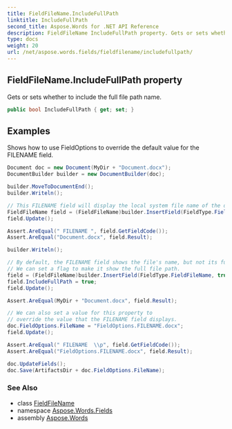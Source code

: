 ```yaml
---
title: FieldFileName.IncludeFullPath
linktitle: IncludeFullPath
second_title: Aspose.Words for .NET API Reference
description: FieldFileName IncludeFullPath property. Gets or sets whether to include the full file path name in C#.
type: docs
weight: 20
url: /net/aspose.words.fields/fieldfilename/includefullpath/
---
```

## FieldFileName.IncludeFullPath property

Gets or sets whether to include the full file path name.

```csharp
public bool IncludeFullPath { get; set; }
```

## Examples

Shows how to use FieldOptions to override the default value for the FILENAME field.

```csharp
Document doc = new Document(MyDir + "Document.docx");
DocumentBuilder builder = new DocumentBuilder(doc);

builder.MoveToDocumentEnd();
builder.Writeln();

// This FILENAME field will display the local system file name of the document we loaded.
FieldFileName field = (FieldFileName)builder.InsertField(FieldType.FieldFileName, true);
field.Update();

Assert.AreEqual(" FILENAME ", field.GetFieldCode());
Assert.AreEqual("Document.docx", field.Result);

builder.Writeln();

// By default, the FILENAME field shows the file's name, but not its full local file system path.
// We can set a flag to make it show the full file path.
field = (FieldFileName)builder.InsertField(FieldType.FieldFileName, true);
field.IncludeFullPath = true;
field.Update();

Assert.AreEqual(MyDir + "Document.docx", field.Result);

// We can also set a value for this property to
// override the value that the FILENAME field displays.
doc.FieldOptions.FileName = "FieldOptions.FILENAME.docx";
field.Update();

Assert.AreEqual(" FILENAME  \\p", field.GetFieldCode());
Assert.AreEqual("FieldOptions.FILENAME.docx", field.Result);

doc.UpdateFields();
doc.Save(ArtifactsDir + doc.FieldOptions.FileName);
```

### See Also

* class [FieldFileName](../)
* namespace [Aspose.Words.Fields](../../fieldfilename/)
* assembly [Aspose.Words](../../../)
